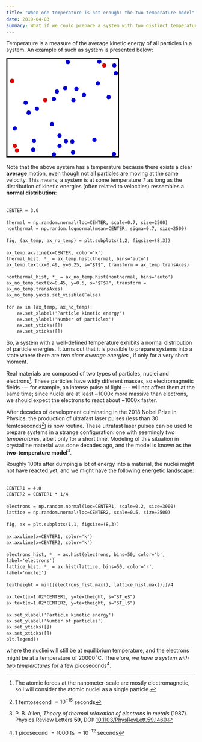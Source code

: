 ```yaml
---
title: "When one temperature is not enough: the two-temperature model"
date: 2019-04-03
summary: What if we could prepare a system with two distinct temperatures? What would it look like?
---
```


Temperature is a measure of the average kinetic energy of all particles in a system. An example of such as system is presented below:

![Translational motion of particles in a box. Some particles are colored red for better tracking.  [Image credit to A. Greg.](https://en.wikipedia.org/wiki/Thermodynamic_temperature#/media/File:Translational_motion.gif)](/images/Translational_motion.gif)

Note that the above system has a temperature because there exists a clear **average** motion, even though not all particles are moving at the same velocity. This means, a system is at some temperature $T$ as long as the distribution of kinetic energies (often related to velocities) ressembles a **normal distribution**:

```{.matplotlib caption="Examples of distribution of particle kinetic energies. **Left**: distribution of particle energies with a well-defined temperature. **Right**: distribution of particle energies does not match an expected thermal equilibrium."}

CENTER = 3.0

thermal = np.random.normal(loc=CENTER, scale=0.7, size=2500)
nonthermal = np.random.lognormal(mean=CENTER, sigma=0.7, size=2500)

fig, (ax_temp, ax_no_temp) = plt.subplots(1,2, figsize=(8,3))

ax_temp.axvline(x=CENTER, color='k')
thermal_hist, *_ = ax_temp.hist(thermal, bins='auto')
ax_temp.text(x=0.49, y=0.25, s="$T$", transform = ax_temp.transAxes)

nonthermal_hist, *_ = ax_no_temp.hist(nonthermal, bins='auto')
ax_no_temp.text(x=0.45, y=0.5, s="$T$?", transform = ax_no_temp.transAxes)
ax_no_temp.yaxis.set_visible(False)

for ax in (ax_temp, ax_no_temp):
    ax.set_xlabel('Particle kinetic energy')
    ax.set_ylabel('Number of particles')
    ax.set_yticks([])
    ax.set_xticks([])
```

So, a system with a well-defined temperature exhibits a normal distribution of particle energies. It turns out that it is possible to prepare systems into a state where there are *two clear average energies* , if only for a very short moment. 

Real materials are composed of two types of particles, nuclei and electrons[^1]. These particles have widly different masses, so electromagnetic fields --- for example, an intense pulse of light --- will not affect them at the same time; since nuclei are at least ~1000x more massive than electrons, we should expect the electrons to react about ~1000x faster.

After decades of development culminating in the 2018 Nobel Prize in Physics, the production of ultrafast laser pulses (less than 30 femtoseconds[^2]) is now routine. These ultrafast laser pulses can be used to prepare systems in a strange configuration: one with seemingly *two temperatures*, albeit only for a short time. Modeling of this situation in crystalline material was done decades ago, and the model is known as the **two-temperature model**[^3].

Roughly 100fs after dumping a lot of energy into a material, the nuclei might not have reacted yet, and we might have the following energetic landscape:

```{.matplotlib caption="Idealized view of the distribution of kinetic energy, 100 femtosecond after photoexcitation by an ultrafast laser pulse. For a very short time, the system can be described by two temperatures; one for the lattice of nuclei, $T_l$, and one for the electronic system, $T_e$."}

CENTER1 = 4.0
CENTER2 = CENTER1 * 1/4

electrons = np.random.normal(loc=CENTER1, scale=0.2, size=3000)
lattice = np.random.normal(loc=CENTER2, scale=0.5, size=2500)

fig, ax = plt.subplots(1,1, figsize=(8,3))

ax.axvline(x=CENTER1, color='k')
ax.axvline(x=CENTER2, color='k')

electrons_hist, *_ = ax.hist(electrons, bins=50, color='b', label='electrons')
lattice_hist, *_ = ax.hist(lattice, bins=50, color='r', label='nuclei')

textheight = min([electrons_hist.max(), lattice_hist.max()])/4

ax.text(x=1.02*CENTER1, y=textheight, s="$T_e$")
ax.text(x=1.02*CENTER2, y=textheight, s="$T_l$")

ax.set_xlabel('Particle kinetic energy')
ax.set_ylabel('Number of particles')
ax.set_yticks([])
ax.set_xticks([])
plt.legend()
```

where the nucliei will still be at equilibrium temperature, and the electrons might be at a temperature of 20000$^{\circ}$C. Therefore, *we have a system with two temperatures* for a few picoseconds[^4].


[^1]: The atomic forces at the nanometer-scale are mostly electromagnetic, so I will consider the atomic nuclei as a single particle.

[^2]: $1$ femtosecond $= 10^{-15}$ seconds

[^3]: P. B. Allen, *Theory of thermal relaxation of electrons in metals* (1987). Physics Review Letters **59**, DOI: [10.1103/PhysRevLett.59.1460](https://link.aps.org/doi/10.1103/PhysRevLett.59.1460)

[^4]: $1$ picosecond $= 1000$ fs $= 10^{-12}$ seconds